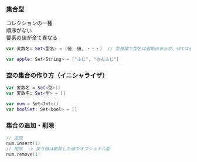### 集合型
コレクションの一種<br>
順序がない<br>
要素の値が全て異なる
``` swift
var 変数名: Set<型名> = [値, 値, ・・・]  // 型推論で型名は省略出来るが、Setは省略できない

var apple: Set<String> = ["ふじ", "さんふじ"]
```

### 空の集合の作り方（イニシャライザ）
``` swift
var 変数名 = Set<型>()
var 変数名: Set<型> = []

var num = Set<Int>()
var boolSet: Set<bool> = []
```

### 集合の追加・削除
``` swift
// 追加
num.insert(1)
// 削除  -> 戻り値は削除した値のオプショナル型
num.remove(1)
```

